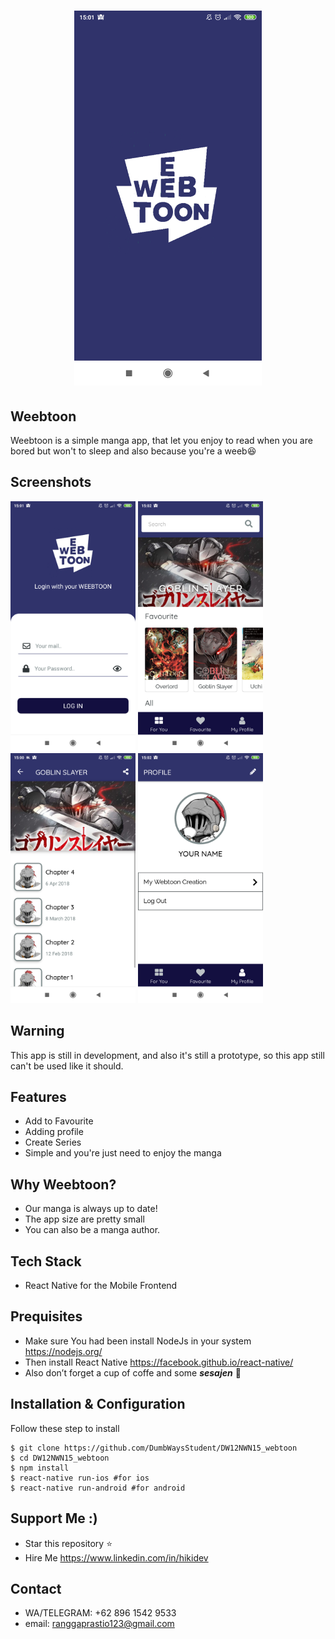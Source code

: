 <h1 align="center">
  <img src="https://github.com/DumbWaysStudent/DW12NWN15_webtoon/blob/master/demo_ss/webtoon.png" width="300"/><br>
</h1>

## Weebtoon
Weebtoon is a simple manga app, that let you enjoy to read when you are bored but won't to sleep and also because you're a weeb😆


## Screenshots

<p float="left">
  <img src="https://github.com/DumbWaysStudent/DW12NWN15_webtoon/blob/master/demo_ss/login.png" width="200" alt="Login"/>

  <img src="https://github.com/DumbWaysStudent/DW12NWN15_webtoon/blob/master/demo_ss/home.png" width="200" alt="For You"/>

  <img src="https://github.com/DumbWaysStudent/DW12NWN15_webtoon/blob/master/demo_ss/series.png" width="200" alt="Series Chapter"/>

  <img src="https://github.com/DumbWaysStudent/DW12NWN15_webtoon/blob/master/demo_ss/profile.png" width="200" alt="Profile"/>
</p>

## Warning
This app is still in development, and also it's still a prototype,
so this app still can't be used like it should.

## Features
* Add to Favourite
* Adding profile
* Create Series
* Simple and you're just need to enjoy the manga

## Why Weebtoon?
* Our manga is always up to date!
* The app size are pretty small
* You can also be a manga author.

## Tech Stack
* React Native for the Mobile Frontend

## Prequisites
* Make sure You had been install NodeJs in your system https://nodejs.org/
* Then install React Native https://facebook.github.io/react-native/
* Also don’t forget a cup of coffe and some _**sesajen**_ 🌝

## Installation & Configuration
Follow these step to install

```
$ git clone https://github.com/DumbWaysStudent/DW12NWN15_webtoon
$ cd DW12NWN15_webtoon
$ npm install
$ react-native run-ios #for ios
$ react-native run-android #for android
```

## Support Me :)
* Star this repository :star:
* Hire Me https://www.linkedin.com/in/hikidev

## Contact 
* WA/TELEGRAM: +62 896 1542 9533
* email: ranggaprastio123@gmail.com
